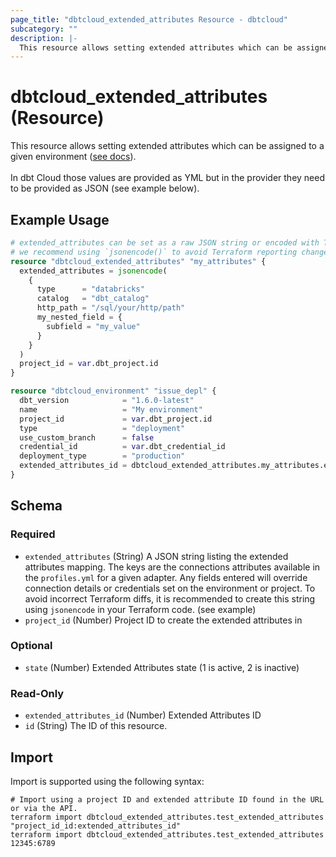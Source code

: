 ```yaml
---
page_title: "dbtcloud_extended_attributes Resource - dbtcloud"
subcategory: ""
description: |-
  This resource allows setting extended attributes which can be assigned to a given environment (see docs https://docs.getdbt.com/docs/dbt-cloud-environments#extended-attributes).In dbt Cloud those values are provided as YML but in the provider they need to be provided as JSON (see example below).
---
```


# dbtcloud_extended_attributes (Resource)


This resource allows setting extended attributes which can be assigned to a given environment ([see docs](https://docs.getdbt.com/docs/dbt-cloud-environments#extended-attributes)).<br/><br/>In dbt Cloud those values are provided as YML but in the provider they need to be provided as JSON (see example below).

## Example Usage

```terraform
# extended_attributes can be set as a raw JSON string or encoded with Terraform's `jsonencode()` function
# we recommend using `jsonencode()` to avoid Terraform reporting changes due to whitespaces or keys ordering
resource "dbtcloud_extended_attributes" "my_attributes" {
  extended_attributes = jsonencode(
    {
      type      = "databricks"
      catalog   = "dbt_catalog"
      http_path = "/sql/your/http/path"
      my_nested_field = {
        subfield = "my_value"
      }
    }
  )
  project_id = var.dbt_project.id
}

resource "dbtcloud_environment" "issue_depl" {
  dbt_version            = "1.6.0-latest"
  name                   = "My environment"
  project_id             = var.dbt_project.id
  type                   = "deployment"
  use_custom_branch      = false
  credential_id          = var.dbt_credential_id
  deployment_type        = "production"
  extended_attributes_id = dbtcloud_extended_attributes.my_attributes.extended_attributes_id
}
```

<!-- schema generated by tfplugindocs -->
## Schema

### Required

- `extended_attributes` (String) A JSON string listing the extended attributes mapping. The keys are the connections attributes available in the `profiles.yml` for a given adapter. Any fields entered will override connection details or credentials set on the environment or project. To avoid incorrect Terraform diffs, it is recommended to create this string using `jsonencode` in your Terraform code. (see example)
- `project_id` (Number) Project ID to create the extended attributes in

### Optional

- `state` (Number) Extended Attributes state (1 is active, 2 is inactive)

### Read-Only

- `extended_attributes_id` (Number) Extended Attributes ID
- `id` (String) The ID of this resource.

## Import

Import is supported using the following syntax:

```shell
# Import using a project ID and extended attribute ID found in the URL or via the API.
terraform import dbtcloud_extended_attributes.test_extended_attributes "project_id_id:extended_attributes_id"
terraform import dbtcloud_extended_attributes.test_extended_attributes 12345:6789
```
